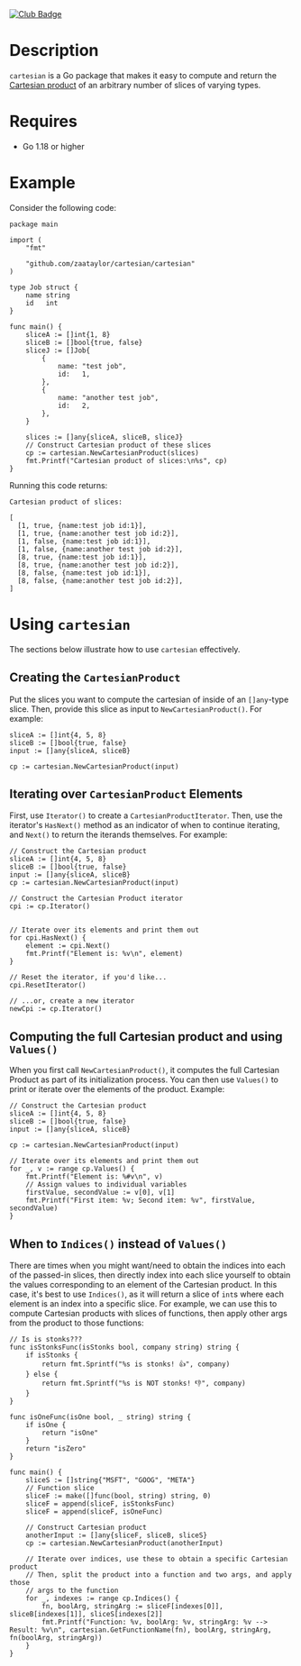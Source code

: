 <a href="https://project-types.github.io/#club">
	<img src="https://img.shields.io/badge/project%20type-club-ff69b4" alt="Club Badge">
</a>

# Description

`cartesian` is a Go package that makes it easy to compute and return the [Cartesian product](https://en.wikipedia.org/wiki/Cartesian_product) of an arbitrary number of slices of varying types.

# Requires
- Go 1.18 or higher

# Example

Consider the following code:

```golang
package main

import (
	"fmt"

	"github.com/zaataylor/cartesian/cartesian"
)

type Job struct {
	name string
	id   int
}

func main() {
	sliceA := []int{1, 8}
	sliceB := []bool{true, false}
	sliceJ := []Job{
		{
			name: "test job",
			id:   1,
		},
		{
			name: "another test job",
			id:   2,
		},
	}

	slices := []any{sliceA, sliceB, sliceJ}
	// Construct Cartesian product of these slices
	cp := cartesian.NewCartesianProduct(slices)
	fmt.Printf("Cartesian product of slices:\n%s", cp)
}
```

Running this code returns:

```
Cartesian product of slices:

[
  [1, true, {name:test job id:1}], 
  [1, true, {name:another test job id:2}], 
  [1, false, {name:test job id:1}], 
  [1, false, {name:another test job id:2}], 
  [8, true, {name:test job id:1}], 
  [8, true, {name:another test job id:2}], 
  [8, false, {name:test job id:1}], 
  [8, false, {name:another test job id:2}], 
]
 ```

# Using `cartesian`
The sections below illustrate how to use `cartesian` effectively.

## Creating the `CartesianProduct`
Put the slices you want to compute the cartesian of inside of an `[]any`-type slice. Then, provide this slice as input to `NewCartesianProduct()`. For example:
```golang
sliceA := []int{4, 5, 8}
sliceB := []bool{true, false}
input := []any{sliceA, sliceB}

cp := cartesian.NewCartesianProduct(input)
```

## Iterating over `CartesianProduct` Elements
First, use `Iterator()` to create a `CartesianProductIterator`. Then, use the iterator's `HasNext()` method as an indicator of when to continue iterating, and `Next()` to return the iterands themselves. For example:
```golang
// Construct the Cartesian product
sliceA := []int{4, 5, 8}
sliceB := []bool{true, false}
input := []any{sliceA, sliceB}
cp := cartesian.NewCartesianProduct(input)

// Construct the Cartesian Product iterator
cpi := cp.Iterator()


// Iterate over its elements and print them out
for cpi.HasNext() {
    element := cpi.Next()
    fmt.Printf("Element is: %v\n", element)
}

// Reset the iterator, if you'd like...
cpi.ResetIterator()

// ...or, create a new iterator
newCpi := cp.Iterator()
```

## Computing the full Cartesian product and using `Values()`
When you first call `NewCartesianProduct()`, it computes the full Cartesian Product as part of its initialization process. You can then use `Values()` to print or iterate over the elements of the product. Example:
```golang
// Construct the Cartesian product
sliceA := []int{4, 5, 8}
sliceB := []bool{true, false}
input := []any{sliceA, sliceB}

cp := cartesian.NewCartesianProduct(input)

// Iterate over its elements and print them out
for _, v := range cp.Values() {
    fmt.Printf("Element is: %#v\n", v)
	// Assign values to individual variables
	firstValue, secondValue := v[0], v[1]
	fmt.Printf("First item: %v; Second item: %v", firstValue, secondValue)
}
```

## When to `Indices()` instead of `Values()`
There are times when you might want/need to obtain the indices into each of the passed-in slices, then directly index into each slice yourself to obtain the values corresponding to an element of the Cartesian product. In this case, it's best to use `Indices()`, as it will return a slice of `int`s where each element is an index into a specific slice. For example, we can use this to compute Cartesian products with slices of functions, then apply other args from the product to those functions:
```golang
// Is is stonks???
func isStonksFunc(isStonks bool, company string) string {
	if isStonks {
		return fmt.Sprintf("%s is stonks! 👍", company)
	} else {
		return fmt.Sprintf("%s is NOT stonks! 👎", company)
	}
}

func isOneFunc(isOne bool, _ string) string {
	if isOne {
		return "isOne"
	}
	return "isZero"
}

func main() {
	sliceS := []string{"MSFT", "GOOG", "META"}
	// Function slice
	sliceF := make([]func(bool, string) string, 0)
	sliceF = append(sliceF, isStonksFunc)
	sliceF = append(sliceF, isOneFunc)
	
	// Construct Cartesian product
	anotherInput := []any{sliceF, sliceB, sliceS}
	cp := cartesian.NewCartesianProduct(anotherInput)

	// Iterate over indices, use these to obtain a specific Cartesian product
	// Then, split the product into a function and two args, and apply those
	// args to the function
	for _, indexes := range cp.Indices() {
		fn, boolArg, stringArg := sliceF[indexes[0]], sliceB[indexes[1]], sliceS[indexes[2]]
		fmt.Printf("Function: %v, boolArg: %v, stringArg: %v --> Result: %v\n", cartesian.GetFunctionName(fn), boolArg, stringArg, fn(boolArg, stringArg))
	}
}

```